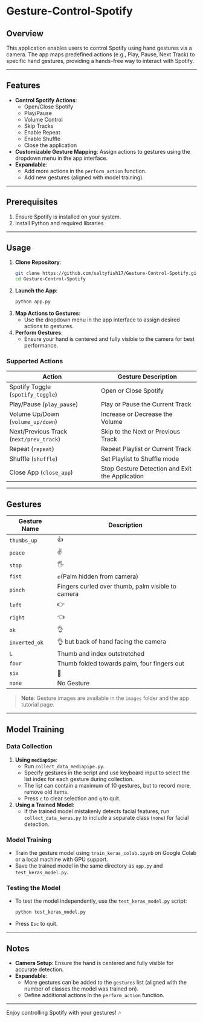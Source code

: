 # Gesture-Control-Spotify

## Overview
This application enables users to control Spotify using hand gestures via a camera. The app maps predefined actions (e.g., Play, Pause, Next Track) to specific hand gestures, providing a hands-free way to interact with Spotify.

---

## Features
- **Control Spotify Actions**:
    - Open/Close Spotify
    - Play/Pause
    - Volume Control
    - Skip Tracks
    - Enable Repeat
    - Enable Shuffle
    - Close the application
- **Customizable Gesture Mapping**: Assign actions to gestures using the dropdown menu in the app interface.
- **Expandable**:
    - Add more actions in the `perform_action` function.
    - Add new gestures (aligned with model training).

---

## Prerequisites
1. Ensure Spotify is installed on your system.
2. Install Python and required libraries
   
---

## Usage
1. **Clone Repository**:
   ```bash
   git clone https://github.com/saltyfish17/Gesture-Control-Spotify.git
   cd Gesture-Control-Spotify
   ```
2. **Launch the App**:
   ```bash
   python app.py
   ```
3. **Map Actions to Gestures**:
   - Use the dropdown menu in the app interface to assign desired actions to gestures.
4. **Perform Gestures**:
   - Ensure your hand is centered and fully visible to the camera for best performance.

### Supported Actions
| Action                      | Gesture Description                                |
|-----------------------------|----------------------------------------------------|
| Spotify Toggle (`spotify_toggle`) | Open or Close Spotify                          |
| Play/Pause (`play_pause`)         | Play or Pause the Current Track               |
| Volume Up/Down (`volume_up/down`) | Increase or Decrease the Volume               |
| Next/Previous Track (`next/prev_track`) | Skip to the Next or Previous Track        |
| Repeat (`repeat`)                  | Repeat Playlist or Current Track             |
| Shuffle (`shuffle`)                  | Set Playlist to Shuffle mode            |
| Close App (`close_app`)            | Stop Gesture Detection and Exit the Application |

---

## Gestures
| Gesture Name      | Description |
|-------------------|-----------------|
| `thumbs_up`       | 👍             |
| `peace`           | ✌️            |
| `stop`            | 🖐️            |
| `fist`            | ✊(Palm hidden from camera)             |
| `pinch`           | Fingers curled over thumb, palm visible to camera             |
| `left`            | 👉             |
| `right`           | 👈             |
| `ok`              | 👌             |
| `inverted_ok`     | 👌 but back of hand facing the camera            |
| `L`               | Thumb and index outstretched             |
| `four`            | Thumb folded towards palm, four fingers out             |
| `six`             | 🤟             |
| `none`            | No Gesture     |

> **Note**: Gesture images are available in the `images` folder and the app tutorial page.

---

## Model Training
### Data Collection
1. **Using `mediapipe`**:
   - Run `collect_data_mediapipe.py`.
   - Specify gestures in the script and use keyboard input to select the list index for each gesture during collection.
   - The list can contain a maximum of 10 gestures, but to record more, remove old items.
   - Press `c` to clear selection and `q` to quit.
2. **Using a Trained Model**:
   - If the trained model mistakenly detects facial features, run `collect_data_keras.py` to include a separate class (`none`) for facial detection.

### Model Training
- Train the gesture model using `train_keras_colab.ipynb` on Google Colab or a local machine with GPU support.
- Save the trained model in the same directory as `app.py` and `test_keras_model.py`.

### Testing the Model
- To test the model independently, use the `test_keras_model.py` script:
   ```bash
   python test_keras_model.py
   ```
- Press `Esc` to quit.

---

## Notes
- **Camera Setup**: Ensure the hand is centered and fully visible for accurate detection.
- **Expandable**:
   - More gestures can be added to the `gestures` list (aligned with the number of classes the model was trained on).
   - Define additional actions in the `perform_action` function.

---

Enjoy controlling Spotify with your gestures! 🎶
